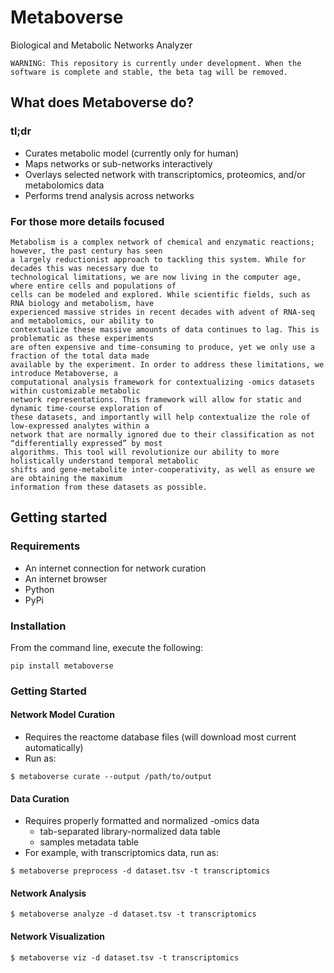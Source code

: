 # Metaboverse
Biological and Metabolic Networks Analyzer

`WARNING: This repository is currently under development. When the software is complete and stable, the beta tag will be removed.`

## What does Metaboverse do?
### tl;dr
- Curates metabolic model (currently only for human)
- Maps networks or sub-networks interactively
- Overlays selected network with transcriptomics, proteomics, and/or metabolomics data
- Performs trend analysis across networks

### For those more details focused
```
Metabolism is a complex network of chemical and enzymatic reactions; however, the past century has seen
a largely reductionist approach to tackling this system. While for decades this was necessary due to
technological limitations, we are now living in the computer age, where entire cells and populations of
cells can be modeled and explored. While scientific fields, such as RNA biology and metabolism, have
experienced massive strides in recent decades with advent of RNA-seq and metabolomics, our ability to
contextualize these massive amounts of data continues to lag. This is problematic as these experiments
are often expensive and time-consuming to produce, yet we only use a fraction of the total data made
available by the experiment. In order to address these limitations, we introduce Metaboverse, a
computational analysis framework for contextualizing -omics datasets within customizable metabolic
network representations. This framework will allow for static and dynamic time-course exploration of
these datasets, and importantly will help contextualize the role of low-expressed analytes within a
network that are normally ignored due to their classification as not “differentially expressed” by most
algorithms. This tool will revolutionize our ability to more holistically understand temporal metabolic
shifts and gene-metabolite inter-cooperativity, as well as ensure we are obtaining the maximum
information from these datasets as possible.
```

## Getting started

### Requirements
- An internet connection for network curation
- An internet browser
- Python
- PyPi

### Installation
From the command line, execute the following:
```
pip install metaboverse
```

### Getting Started

#### Network Model Curation
- Requires the reactome database files (will download most current automatically)
- Run as:
```
$ metaboverse curate --output /path/to/output
```

#### Data Curation
- Requires properly formatted and normalized -omics data
  - tab-separated library-normalized data table
  - samples metadata table
- For example, with transcriptomics data, run as:
```
$ metaboverse preprocess -d dataset.tsv -t transcriptomics
```

#### Network Analysis
```
$ metaboverse analyze -d dataset.tsv -t transcriptomics
```

#### Network Visualization
```
$ metaboverse viz -d dataset.tsv -t transcriptomics
```
